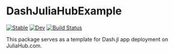 # DashJuliaHubExample

[![Stable](https://img.shields.io/badge/docs-stable-blue.svg)](https://juliacomputing.github.io/DashJuliaHubExample.jl/stable)
[![Dev](https://img.shields.io/badge/docs-dev-blue.svg)](https://juliacomputing.github.io/DashJuliaHubExample.jl/dev)
[![Build Status](https://github.com/juliacomputing/DashJuliaHubExample.jl/workflows/CI/badge.svg)](https://github.com/juliacomputing/DashJuliaHubExample.jl/actions)

This package serves as a template for Dash.jl app deployment
on JuliaHub.com.
